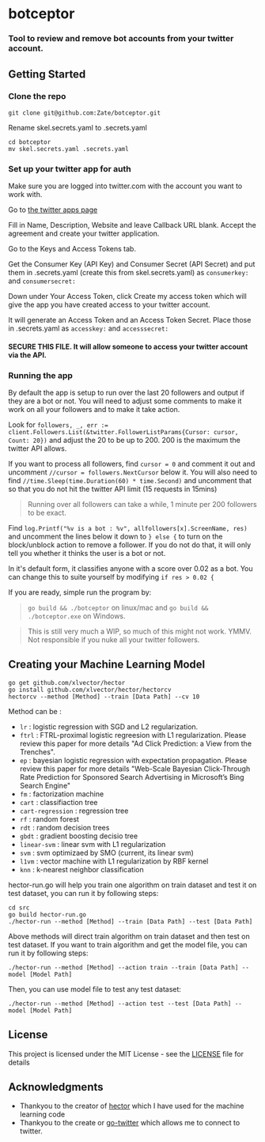 # botceptor
### Tool to review and remove bot accounts from your twitter account.

## Getting Started

### Clone the repo
```
git clone git@github.com:Zate/botceptor.git
```
Rename skel.secrets.yaml to .secrets.yaml
```
cd botceptor
mv skel.secrets.yaml .secrets.yaml
```
### Set up your twitter app for auth

Make sure you are logged into twitter.com with the account you want to work with.

Go to [the twitter apps page](https://apps.twitter.com/app/new)

Fill in Name, Description, Website and leave Callback URL blank.  Accept the agreement and create your twitter application.

Go to the Keys and Access Tokens tab.

Get the Consumer Key (API Key) and Consumer Secret (API Secret) and put them in .secrets.yaml (create this from skel.secrets.yaml) as `consumerkey:` and `consumersecret:`

Down under Your Access Token, click Create my access token which will give the app you have created access to your twitter account.

It will generate an Access Token and an Access Token Secret.  Place those in .secrets.yaml as `accesskey:` and  `accesssecret:`

#### **SECURE THIS FILE**.  It will allow someone to access your twitter account via the API.

### Running the app
By default the app is setup to run over the last 20 followers and output if they are a bot or not.  You will need to adjust some comments to make it work on all your followers and to make it take action.

Look for `followers, _, err := client.Followers.List(&twitter.FollowerListParams{Cursor: cursor, Count: 20})` and adjust the 20 to be up to 200.  200 is the maximum the twitter API allows.

If you want to process all followers, find `cursor = 0` and comment it out and uncomment `//cursor = followers.NextCursor` below it.  You will also need to find `//time.Sleep(time.Duration(60) * time.Second)` and uncomment that so that you do not hit the twitter API limit (15 requests in 15mins)

> Running over all followers can take a while, 1 minute per 200 followers to be exact.

Find `log.Printf("%v is a bot : %v", allfollowers[x].ScreenName, res)` and uncomment the lines below it down to `} else {` to turn on the block/unblock action to remove a follower.  If you do not do that, it will only tell you whether it thinks the user is a bot or not.

In it's default form, it classifies anyone with a score over 0.02 as a bot.  You can change this to suite yourself by modifying `if res > 0.02 {`

If you are ready, simple run the program by:

> `go build && ./botceptor` on linux/mac and `go build && ./botceptor.exe` on Windows.

> This is still very much a WIP, so much of this might not work.  YMMV.  Not responsible if you nuke all your twitter followers.


## Creating your Machine Learning Model
```
go get github.com/xlvector/hector
go install github.com/xlvector/hector/hectorcv
hectorcv --method [Method] --train [Data Path] --cv 10
```

Method can be :

* `lr` : logistic regression with SGD and L2 regularization.
* `ftrl` : FTRL-proximal logistic regreesion with L1 regularization. Please review this paper for more details "Ad Click Prediction: a View from the Trenches".
* `ep` : bayesian logistic regression with expectation propagation. Please review this paper for more details "Web-Scale Bayesian Click-Through Rate Prediction for Sponsored Search Advertising in Microsoft’s Bing Search Engine"
* `fm` : factorization machine
* `cart` : classifiaction tree
* `cart-regression` : regression tree
* `rf` : random forest
* `rdt` : random decision trees
* `gbdt` : gradient boosting decisio tree
* `linear-svm` : linear svm with L1 regularization
* `svm` : svm optimizaed by SMO (current, its linear svm)
* `l1vm` : vector machine with L1 regularization by RBF kernel
* `knn` : k-nearest neighbor classification

hector-run.go will help you train one algorithm on train dataset and test it on test dataset, you can run it by following steps:
```
cd src
go build hector-run.go
./hector-run --method [Method] --train [Data Path] --test [Data Path]
```
Above methods will direct train algorithm on train dataset and then test on test dataset. If you want to train algorithm and get the model file, you can run it by following steps:
```
./hector-run --method [Method] --action train --train [Data Path] --model [Model Path]
```
Then, you can use model file to test any test dataset:
```
./hector-run --method [Method] --action test --test [Data Path] --model [Model Path]
```
## License

This project is licensed under the MIT License - see the [LICENSE](LICENSE) file for details

## Acknowledgments

* Thankyou to the creator of [hector](https://github.com/xlvector/hector) which I have used for the machine learning code
* Thankyou to the create or [go-twitter](https://github.com/dghubble/go-twitter) which allows me to connect to twitter.
